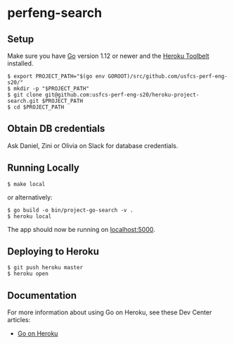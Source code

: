 # perfeng-search

## Setup

Make sure you have [Go](http://golang.org/doc/install) version 1.12 or newer and the [Heroku Toolbelt](https://toolbelt.heroku.com/) installed.

```shell script
$ export PROJECT_PATH="$(go env GOROOT)/src/github.com/usfcs-perf-eng-s20/"
$ mkdir -p "$PROJECT_PATH"
$ git clone git@github.com:usfcs-perf-eng-s20/heroku-project-search.git $PROJECT_PATH
$ cd $PROJECT_PATH
```

## Obtain DB credentials
Ask Daniel, Zini or Olivia on Slack for database credentials.

## Running Locally

```shell script
$ make local
```

or alternatively:

```shell script
$ go build -o bin/project-go-search -v .
$ heroku local
```

The app should now be running on [localhost:5000](http://localhost:5000/).

## Deploying to Heroku

```shell script
$ git push heroku master
$ heroku open
```


## Documentation

For more information about using Go on Heroku, see these Dev Center articles:

- [Go on Heroku](https://devcenter.heroku.com/categories/go)
